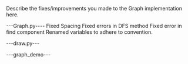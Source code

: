Describe the fixes/improvements you made to the Graph implementation here.

---Graph.py----
Fixed Spacing
Fixed errors in DFS method
Fixed error in find component
Renamed variables to adhere to convention.

---draw.py---


---graph_demo---
